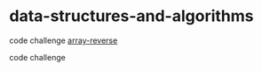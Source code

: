 # data-structures-and-algorithms

code challenge
 [array-reverse](/array-reverse/Reverse%20Array.md)

 code challenge


